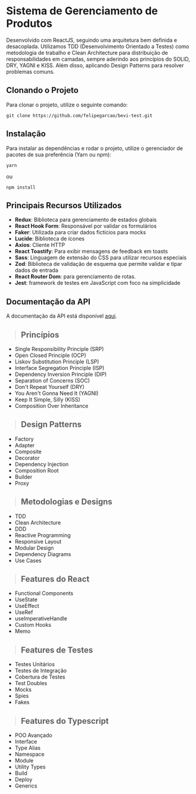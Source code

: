 # Sistema de Gerenciamento de Produtos

 Desenvolvido com ReactJS, seguindo uma arquitetura bem definida e desacoplada. Utilizamos TDD (Desenvolvimento Orientado a Testes) como metodologia de trabalho e Clean Architecture para distribuição de responsabilidades em camadas, sempre aderindo aos princípios do SOLID, DRY, YAGNI e KISS. Além disso, aplicando Design Patterns para resolver problemas comuns.

## Clonando o Projeto

Para clonar o projeto, utilize o seguinte comando:

```
git clone https://github.com/felipegarcao/bevi-test.git
```

## Instalação

Para instalar as dependências e rodar o projeto, utilize o gerenciador de pacotes de sua preferência (Yarn ou npm):

```
yarn
```
ou
```
npm install
```

## Principais Recursos Utilizados

- **Redux**: Biblioteca para gerenciamento de estados globais
- **React Hook Form**: Responsável por validar os formulários
- **Faker**: Utilizada para criar dados fictícios para mocks
- **Lucide**: Biblioteca de ícones
- **Axios**: Cliente HTTP
- **React Toastify**: Para exibir mensagens de feedback em toasts
- **Sass**: Linguagem de extensão do CSS para utilizar recursos especiais
- **Zod**: Biblioteca de validação de esquema que permite validar e tipar dados de entrada
- **React Router Dom**: para gerenciamento de rotas.
- **Jest**: framework de testes em JavaScript com foco na simplicidade

## Documentação da API

A documentação da API está disponível [aqui](https://documenter.getpostman.com/view/12499698/2sA3BkbsqD).


> ## Princípios

* Single Responsibility Principle (SRP)
* Open Closed Principle (OCP)
* Liskov Substitution Principle (LSP)
* Interface Segregation Principle (ISP)
* Dependency Inversion Principle (DIP)
* Separation of Concerns (SOC)
* Don't Repeat Yourself (DRY)
* You Aren't Gonna Need It (YAGNI)
* Keep It Simple, Silly (KISS)
* Composition Over Inheritance

> ## Design Patterns

* Factory
* Adapter
* Composite
* Decorator
* Dependency Injection
* Composition Root
* Builder
* Proxy

> ## Metodologias e Designs

* TDD
* Clean Architecture
* DDD
* Reactive Programming
* Responsive Layout
* Modular Design
* Dependency Diagrams
* Use Cases

> ## Features do React

* Functional Components
* UseState
* UseEffect
* UseRef
* useImperativeHandle
* Custom Hooks
* Memo


> ## Features de Testes

* Testes Unitários
* Testes de Integração
* Cobertura de Testes
* Test Doubles
* Mocks
* Spies
* Fakes

> ## Features do Typescript

* POO Avançado
* Interface
* Type Alias
* Namespace
* Module
* Utility Types
* Build
* Deploy
* Generics
